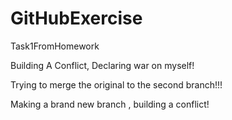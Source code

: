 # GitHubExercise
Task1FromHomework


Building A Conflict, Declaring war on myself!





Trying to merge the original to the second branch!!!

Making a brand new branch , building a conflict!


